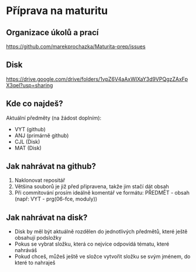 # Příprava na maturitu
## Organizace úkolů a prací
https://github.com/marekprochazka/Maturita-prep/issues
## Disk 
https://drive.google.com/drive/folders/1vpZ6V4aAxWIXaY3d9VPQgzZAxFpX3qel?usp=sharing

## Kde co najdeš?
Aktuální předměty (na žádost doplním):
- VYT (github)
- ANJ (primárně github)
- CJL (Disk)
- MAT (Disk)

## Jak nahrávat na github?
1. Naklonovat repositář
2. Většina souborů je již před připravena, takže jim stačí dát obsah
3. Při commitování prosím ideálně komentář ve formátu: PŘEDMĚT - obsah (např: VYT - prg(06-fce, moduly))

## Jak nahrávat na disk?
- Disk by měl být aktuálně rozdělen do jednotlivých předmětů, které ještě obsahují podsložky
- Pokus se vybrat složku, která co nejvíce odpovídá tématu, které nahráváš
- Pokud chceš, můžeš ještě ve složce vytvořit složku se svým jménem, do které to nahraješ

